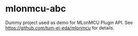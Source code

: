 # mlonmcu-abc
Dummy project used as demo for MLonMCU Plugin API. See https://github.com/tum-ei-eda/mlonmcu for details.
